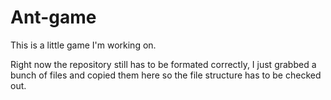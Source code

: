 # Ant-game
This is a little game I'm working on.

Right now the repository still has to be formated correctly, I just grabbed a bunch of files and copied them here so the file structure has to be checked out.
